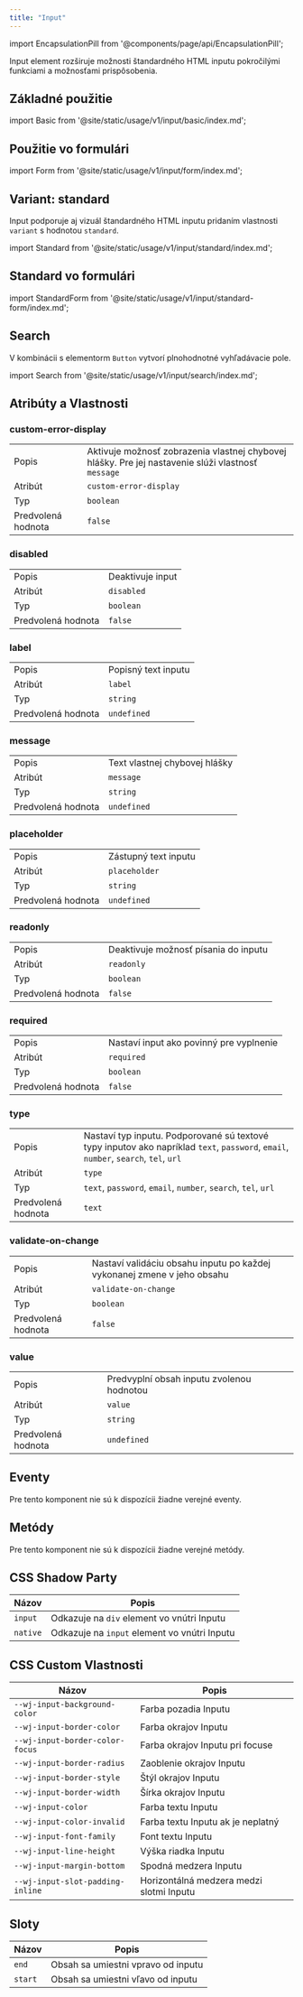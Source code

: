```yaml
---
title: "Input"
---
```


<head>
  <title>Input: Custom Input Element</title>
  <meta name="description" content="Input element rozširuje možnosti štandardného HTML inputu pokročilými funkciami a možnosťami prispôsobenia. " />
</head>

import EncapsulationPill from '@components/page/api/EncapsulationPill';

<EncapsulationPill type="scoped" />

Input element rozširuje možnosti štandardného HTML inputu pokročilými funkciami a možnosťami prispôsobenia. 


## Základné použitie

import Basic from '@site/static/usage/v1/input/basic/index.md';

<div className="xxlarge">

  <Basic />

</div>

## Použitie vo formulári

import Form from '@site/static/usage/v1/input/form/index.md';

<Form />

## Variant: standard

Input podporuje aj vizuál štandardného HTML inputu pridaním vlastnosti `variant` s hodnotou `standard`.

import Standard from '@site/static/usage/v1/input/standard/index.md';

<Standard />

## Standard vo formulári

import StandardForm from '@site/static/usage/v1/input/standard-form/index.md';

<StandardForm />

## Search

V kombinácii s elementorm `Button` vytvorí plnohodnotné vyhľadávacie pole.

import Search from '@site/static/usage/v1/input/search/index.md';

<div className="small">

<Search />

</div>

## Atribúty a Vlastnosti

### custom-error-display

|  |  |
| --- | --- |
| Popis | Aktivuje možnosť zobrazenia vlastnej chybovej hlášky. Pre jej nastavenie slúži vlastnosť `message` |
| Atribút | `custom-error-display` |
| Typ | `boolean` |
| Predvolená hodnota | `false` |

### disabled

|  |  |
| --- | --- |
| Popis | Deaktivuje input |
| Atribút | `disabled` |
| Typ | `boolean` |
| Predvolená hodnota | `false` |

### label

|  |  |
| --- | --- |
| Popis | Popisný text inputu |
| Atribút | `label` |
| Typ | `string` |
| Predvolená hodnota | `undefined` |

### message

|  |  |
| --- | --- |
| Popis | Text vlastnej chybovej hlášky |
| Atribút | `message` |
| Typ | `string` |
| Predvolená hodnota | `undefined` |

### placeholder

|  |  |
| --- | --- |
| Popis | Zástupný text inputu |
| Atribút | `placeholder` |
| Typ | `string` |
| Predvolená hodnota | `undefined` |

### readonly

|  |  |
| --- | --- |
| Popis | Deaktivuje možnosť písania do inputu |
| Atribút | `readonly` |
| Typ | `boolean` |
| Predvolená hodnota | `false` |

### required

|  |  |
| --- | --- |
| Popis | Nastaví input ako povinný pre vyplnenie |
| Atribút | `required` |
| Typ | `boolean` |
| Predvolená hodnota | `false` |

### type

|  |  |
| --- | --- |
| Popis | Nastaví typ inputu. Podporované sú textové typy inputov ako napríklad `text`, `password`, `email`, `number`, `search`, `tel`, `url` |
| Atribút | `type` |
| Typ | `text`, `password`, `email`, `number`, `search`, `tel`, `url` |
| Predvolená hodnota | `text` |

### validate-on-change

|  |  |
| --- | --- |
| Popis | Nastaví validáciu obsahu inputu po každej vykonanej zmene v jeho obsahu |
| Atribút | `validate-on-change` |
| Typ | `boolean` |
| Predvolená hodnota | `false` |

### value

|  |  |
| --- | --- |
| Popis | Predvyplní obsah inputu zvolenou hodnotou |
| Atribút | `value` |
| Typ | `string` |
| Predvolená hodnota | `undefined` |


## Eventy

Pre tento komponent nie sú k dispozícii žiadne verejné eventy.

## Metódy

Pre tento komponent nie sú k dispozícii žiadne verejné metódy.

## CSS Shadow Party

| Názov       | Popis                                    |
|-------------|------------------------------------------|
| `input`     | Odkazuje na `div` element vo vnútri Inputu |
| `native`    | Odkazuje na `input` element vo vnútri Inputu |


## CSS Custom Vlastnosti

| Názov       | Popis                                  |
|----------------------------------------|-------------|
| `--wj-input-background-color`          |  Farba pozadia Inputu                        |
| `--wj-input-border-color`              |  Farba okrajov Inputu                        |
| `--wj-input-border-color-focus`        |  Farba okrajov Inputu pri focuse             |
| `--wj-input-border-radius`             |  Zaoblenie okrajov Inputu                    |
| `--wj-input-border-style`              |  Štýl okrajov Inputu                         |
| `--wj-input-border-width`              |  Šírka okrajov Inputu                        |
| `--wj-input-color`                     |  Farba textu Inputu                          |
| `--wj-input-color-invalid`             |  Farba textu Inputu ak je neplatný           |
| `--wj-input-font-family`               |  Font textu Inputu                           |
| `--wj-input-line-height`               |  Výška riadka Inputu                         |
| `--wj-input-margin-bottom`             |  Spodná medzera Inputu                       |
| `--wj-input-slot-padding-inline`       |  Horizontálná medzera medzi slotmi Inputu    |

## Sloty

| Názov | Popis |
| --- | --- |
| `end` | Obsah sa umiestni vpravo od inputu |
| `start` | Obsah sa umiestni vľavo od inputu |